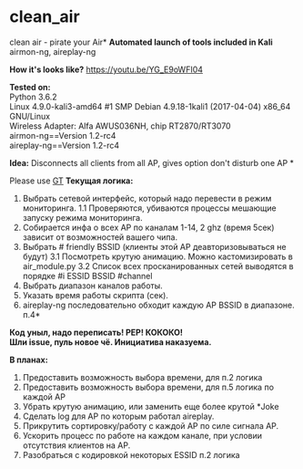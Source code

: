 # clean_air
clean air - pirate your Air*
**Automated launch of tools included in Kali**
airmon-ng, aireplay-ng

**How it's looks like?**
https://youtu.be/YG_E9oWFI04

**Tested on:**<br>
Python 3.6.2 <br>
Linux 4.9.0-kali3-amd64 #1 SMP Debian 4.9.18-1kali1 (2017-04-04) x86_64 GNU/Linux <br>
Wireless Adapter: Alfa AWUS036NH, chip RT2870/RT3070<br>
airmon-ng==Version 1.2-rc4<br>
aireplay-ng==Version 1.2-rc4<br>

**Idea:** 
Disconnects all clients from all AP, gives option don't disturb one AP *


Please use <a href="https://translate.google.com/?hl=ru#view=home&op=translate&sl=ru&tl=en&text=не%20мешай">GT</a>
**Текущая логика:**
1) Выбрать сетевой интерфейс, который надо перевести в режим мониторинга.
1.1 Проверяются, убиваются процессы мешающие запуску режима мониторинга.
2) Собирается инфа о всех AP по каналам 1-14, 2 ghz (время 5сек)
зависит от возможностей вашего чипа.
3) Выбрать # friendly BSSID (клиенты этой AP деавторизовываться не будут)
3.1 Посмотреть крутую анимацию. Можно кастомизировать в air_module.py
3.2 Список всех просканированных сетей выводятся в порядке #i ESSID BSSID #channel
4) Выбрать диапазон каналов работы.
5) Указать время работы скрипта (сек).
5) aireplay-ng последовательно обходит каждую AP BSSID в диапазоне. п.4*


**Код уныл, надо переписать! PEP! КОКОКО!<br>
Шли issue, пуль новое чё. Инициатива наказуема.**

**В планах:**
1) Предоставить возможность выбора времени, для п.2 логика
2) Предоставить возможность выбора времени, для п.5 логика по каждой AP
2) Убрать крутую анимацию, или заменить еще более крутой *Joke
3) Сделать log для AP по которым работал aireplay.
4) Прикрутить сортировку/работу с каждой AP по силе сигнала AP.
5) Ускорить процесс по работе на каждом канале, при условии отсутствия клиентов на AP.
6) Разобраться с кодировкой некоторых ESSID п.2 логика

